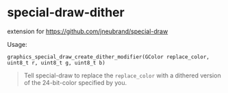 # special-draw-dither
extension for https://github.com/jneubrand/special-draw

Usage:

    graphics_special_draw_create_dither_modifier(GColor replace_color, uint8_t r, uint8_t g, uint8_t b)

> Tell special-draw to replace the `replace_color` with a dithered version of
    the 24-bit-color specified by you.
